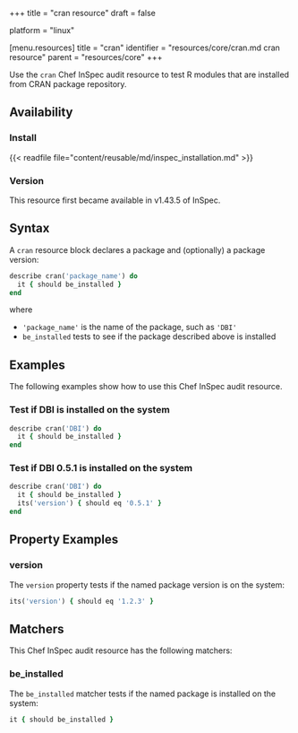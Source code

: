 +++
title = "cran resource"
draft = false

platform = "linux"

[menu.resources]
    title = "cran"
    identifier = "resources/core/cran.md cran resource"
    parent = "resources/core"
+++

Use the `cran` Chef InSpec audit resource to test R modules that are installed from CRAN package repository.

## Availability

### Install

{{< readfile file="content/reusable/md/inspec_installation.md" >}}

### Version

This resource first became available in v1.43.5 of InSpec.

## Syntax

A `cran` resource block declares a package and (optionally) a package version:

```ruby
describe cran('package_name') do
  it { should be_installed }
end
```

where

- `'package_name'` is the name of the package, such as `'DBI'`
- `be_installed` tests to see if the package described above is installed

## Examples

The following examples show how to use this Chef InSpec audit resource.

### Test if DBI is installed on the system

```ruby
describe cran('DBI') do
  it { should be_installed }
end
```

### Test if DBI 0.5.1 is installed on the system

```ruby
describe cran('DBI') do
  it { should be_installed }
  its('version') { should eq '0.5.1' }
end
```

## Property Examples

### version

The `version` property tests if the named package version is on the system:

```ruby
its('version') { should eq '1.2.3' }
```

## Matchers

This Chef InSpec audit resource has the following matchers:

### be_installed

The `be_installed` matcher tests if the named package is installed on the system:

```ruby
it { should be_installed }
```
